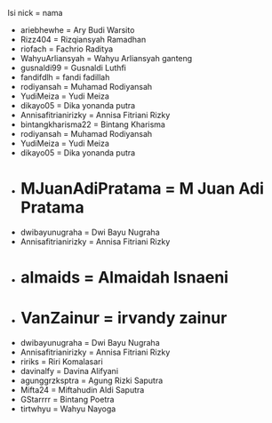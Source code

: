 Isi nick = nama

- ariebhewhe = Ary Budi Warsito
- Rizz404 = Rizqiansyah Ramadhan
- riofach = Fachrio Raditya
- WahyuArliansyah = Wahyu Arliansyah ganteng
- gusnaldi99 = Gusnaldi Luthfi
- fandifdlh = fandi fadillah
- rodiyansah = Muhamad Rodiyansah
- YudiMeiza = Yudi Meiza
- dikayo05 = Dika yonanda putra
- Annisafitrianirizky = Annisa Fitriani Rizky
- bintangkharisma22 = Bintang Kharisma
- rodiyansah = Muhamad Rodiyansah
- YudiMeiza = Yudi Meiza
- dikayo05 = Dika yonanda putra
- # MJuanAdiPratama = M Juan Adi Pratama
- dwibayunugraha = Dwi Bayu Nugraha
- Annisafitrianirizky = Annisa Fitriani Rizky
- # almaids = Almaidah Isnaeni
- # VanZainur = irvandy zainur
- dwibayunugraha = Dwi Bayu Nugraha
- Annisafitrianirizky = Annisa Fitriani Rizky
- ririks = Riri Komalasari
- davinalfy = Davina Alifyani
- agunggrzksptra = Agung Rizki Saputra
- Mifta24 = Miftahudin Aldi Saputra
- GStarrrr = Bintang Poetra
- tirtwhyu = Wahyu Nayoga

